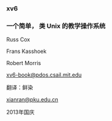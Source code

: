### **xv6**
### 一个简单， 类 Unix 的教学操作系统

Russ Cox

Frans Kasshoek

Robert Morris

xv6-book@pdos.csail.mit.edu

翻译：鲜染

xianran@pku.edu.cn

2013年国庆
